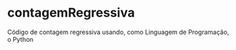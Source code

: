 # contagemRegressiva
Código de contagem regressiva usando, como Linguagem de Programação, o Python 
